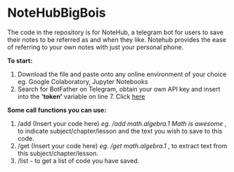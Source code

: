 # NoteHubBigBois

The code in the repository is for NoteHub, a telegram bot for users to save their notes to be referred as and when they like.
Notehub provides the ease of referring to your own notes with just your personal phone.

**To start:**
1. Download the file and paste onto any online environment of your choice eg. Google Colaboratory, Jupyter Notebooks
2. Search for BotFather on Telegram, obtain your own API key and insert into the **'token'** variable on line 7. Click [here](https://telegram.me/BotFather)

**Some call functions you can use:**
1. /add (Insert your code here) *eg. /add math.algebra.1 Math is awesome* , to indicate subject/chapter/lesson and the text you wish to save to this code.
2. /get (Insert your code here) *eg. /get math.algebra.1* , to extract text from this subject/chapter/lesson.
3. /list - to get a list of code you have saved.
